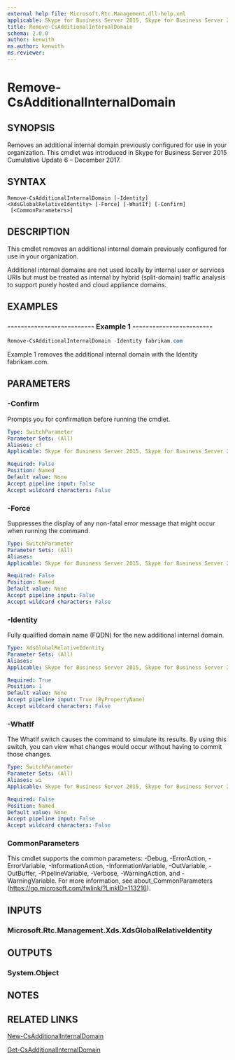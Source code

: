 ```yaml
---
external help file: Microsoft.Rtc.Management.dll-help.xml
applicable: Skype for Business Server 2015, Skype for Business Server 2019
title: Remove-CsAdditionalInternalDomain
schema: 2.0.0
author: kenwith
ms.author: kenwith
ms.reviewer:
---
```


# Remove-CsAdditionalInternalDomain

## SYNOPSIS
Removes an additional internal domain previously configured for use in your organization. This cmdlet was introduced in Skype for Business Server 2015 Cumulative Update 6 – December 2017.

## SYNTAX

```
Remove-CsAdditionalInternalDomain [-Identity] <XdsGlobalRelativeIdentity> [-Force] [-WhatIf] [-Confirm]
 [<CommonParameters>]
```

## DESCRIPTION
This cmdlet removes an additional internal domain previously configured for use in your organization.

Additional internal domains are not used locally by internal user or services URIs but must be treated
as internal by hybrid (split-domain) traffic analysis to support purely hosted and cloud appliance
domains.

## EXAMPLES

### -------------------------- Example 1 ------------------------
```powershell
Remove-CsAdditionalInternalDomain -Identity fabrikam.com
```

Example 1 removes the additional internal domain with the Identity fabrikam.com.

## PARAMETERS

### -Confirm
Prompts you for confirmation before running the cmdlet.

```yaml
Type: SwitchParameter
Parameter Sets: (All)
Aliases: cf
Applicable: Skype for Business Server 2015, Skype for Business Server 2019

Required: False
Position: Named
Default value: None
Accept pipeline input: False
Accept wildcard characters: False
```

### -Force
Suppresses the display of any non-fatal error message that might occur when running the command.

```yaml
Type: SwitchParameter
Parameter Sets: (All)
Aliases:
Applicable: Skype for Business Server 2015, Skype for Business Server 2019

Required: False
Position: Named
Default value: None
Accept pipeline input: False
Accept wildcard characters: False
```

### -Identity
Fully qualified domain name (FQDN) for the new additional internal domain.

```yaml
Type: XdsGlobalRelativeIdentity
Parameter Sets: (All)
Aliases:
Applicable: Skype for Business Server 2015, Skype for Business Server 2019

Required: True
Position: 1
Default value: None
Accept pipeline input: True (ByPropertyName)
Accept wildcard characters: False
```

### -WhatIf
The WhatIf switch causes the command to simulate its results. By using this switch, you can view what changes would occur without having to commit those changes.

```yaml
Type: SwitchParameter
Parameter Sets: (All)
Aliases: wi
Applicable: Skype for Business Server 2015, Skype for Business Server 2019

Required: False
Position: Named
Default value: None
Accept pipeline input: False
Accept wildcard characters: False
```

### CommonParameters
This cmdlet supports the common parameters: -Debug, -ErrorAction, -ErrorVariable, -InformationAction, -InformationVariable, -OutVariable, -OutBuffer, -PipelineVariable, -Verbose, -WarningAction, and -WarningVariable.
For more information, see about_CommonParameters (https://go.microsoft.com/fwlink/?LinkID=113216).

## INPUTS

### Microsoft.Rtc.Management.Xds.XdsGlobalRelativeIdentity


## OUTPUTS

### System.Object

## NOTES

## RELATED LINKS
[New-CsAdditionalInternalDomain](https://docs.microsoft.com/powershell/module/skype/new-csadditionalinternaldomain?view=skype-ps)

[Get-CsAdditionalInternalDomain](https://docs.microsoft.com/powershell/module/skype/get-csadditionalinternaldomain?view=skype-ps)
